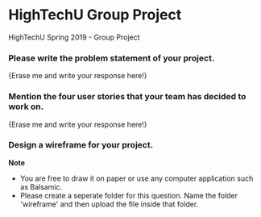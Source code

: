 # HighTechU Group Project 

HighTechU Spring 2019 - Group Project

### Please write the problem statement of your project.

{Erase me and write your response here!}

### Mention the four user stories that your team has decided to work on.

{Erase me and write your response here!}

### Design a wireframe for your project.

**Note** 

* You are free to draw it on paper or use any computer application such as Balsamic.
* Please create a seperate folder for this question. Name the folder 'wireframe' and then upload the file inside that folder.

